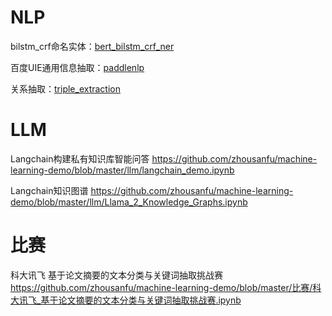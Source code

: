 <!--
 * @Author: Sanfor Chow
 * @Date: 2023-11-30 11:25:52
 * @LastEditors: Sanfor Chow
 * @LastEditTime: 2023-11-30 03:57:25
 * @FilePath: /machine-learning-demo/README.md
-->
# NLP
bilstm_crf命名实体：[bert_bilstm_crf_ner](https://github.com/zhousanfu/machine-learning-demo/blob/master/nlp/nlp_entity_recognize_bert4keras_crf.ipynb)

百度UIE通用信息抽取：[paddlenlp](https://github.com/zhousanfu/machine-learning-demo/blob/master/nlp/my_paddlenlp.ipynb)

关系抽取：[triple_extraction](https://github.com/zhousanfu/machine-learning-demo/blob/master/nlp/关系抽取_GPLinker_torch.ipynb)

# LLM
Langchain构建私有知识库智能问答 https://github.com/zhousanfu/machine-learning-demo/blob/master/llm/langchain_demo.ipynb

Langchain知识图谱 https://github.com/zhousanfu/machine-learning-demo/blob/master/llm/Llama_2_Knowledge_Graphs.ipynb

# 比赛
科大讯飞 基于论文摘要的文本分类与关键词抽取挑战赛 https://github.com/zhousanfu/machine-learning-demo/blob/master/比赛/科大讯飞_基于论文摘要的文本分类与关键词抽取挑战赛.ipynb
